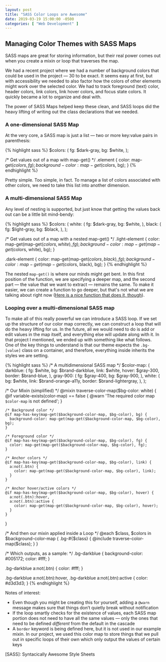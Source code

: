 ```yaml
---
layout: post
title: "SASS Color Loops are Awesome"
date: 2019-03-19 15:00:00 -0500
categories: [ "Web Development" ]
---
```


## Managing Color Themes with SASS Maps

SASS maps are great for storing information, but their real power comes out when you create a mixin or loop that traverses the map. 

We had a recent project where we had a number of background colors that could be used in the project — 30 to be exact. It seems easy at first, but with accessibility we needed to also factor how the colors of other elements might work over the selected color. We had to track foreground (text) color, header colors, link colors, link hover colors, and focus state colors. It quickly became a lot to organize and deal with. 

The power of SASS Maps helped keep these clean, and SASS loops did the heavy lifting of writing out the class declarations that we needed. 

### A one-dimensional SASS Map

At the very core, a SASS map is just a list — two or more key:value pairs in parenthesis: 

{% highlight sass %}
  $colors: (
    fg: $dark-gray,
    bg: $white,
  );
  
  /* Get values out of a map with map-get() */
  .element {
    color: map-get($colors, fg);
    background-color: map-get($colors, bg);
  }
{% endhighlight %}

Pretty simple. Too simple, in fact. To manage a list of colors associated with other colors, we need to take this list into another dimension. 

### A multi-dimensional SASS Map

Any level of nesting is supported, but just know that getting the values back out can be a little bit mind-bendy: 

{% highlight sass %}
  $colors: (
    white: (
      fg: $dark-gray,
      bg: $white,
    ),
    black: (
      fg: $light-gray,
      bg: $black,
    ),
  );
  
  /* Get values out of a map with a nested map-get() */
  .light-element {
    color: map-get(map-get($colors, white), fg);
    background-color: map-get(map-get($colors, white), bg);
  }
  
  .dark-element {
    color: map-get(map-get($colors, black), fg);
    background-color: map-get(map-get($colors, black), bg);
  }
{% endhighlight %}

The nested `map-get()` is where our minds might get bent. In this first position of the function, we are specifying a deeper map, and the second part — the value that we want to extract — remains the same. To make it easier, we can create a function to go deeper, but that's not what we are talking about right now ([Here is a nice function that does it, though](https://css-tricks.com/snippets/sass/deep-getset-maps/)).

 
### Looping over a multi-dimensional SASS map

To make all of this really powerful we can introduce a SASS loop. If we set up the structure of our color map correctly, we can construct a loop that will do the heavy lifting for us. In the future, all we would need to do is add or edit values in the map itself, and everything else will update along with it. In that project I mentioned, we ended up with something like what follows. One of the key things to understand is that our theme expects the `.bg-[value]` class on a container, and therefore, everything inside inherits the styles we are setting.

{% highlight sass %}
  /* A multidimensional SASS map */
  $color-map: (
    darkblue: (
      fg: $white,
      bg: $brand-darkblue,
      link: $white,
      hover: $gray-300,
      border: $brand-blue,
    ),
    gray-900: (
      fg: $gray-400,
      bg: $gray-900,
    ),
    white: (
      bg: $white,
      link: $brand-orange-a11y,
      border: $brand-lightergray,
    ),
  );
  
  /* Our Mixin (simplified) */
  @mixin traverse-color-map($bg-color: white) {
    @if variable-exists(color-map) == false {
      @warn 'The required color map `$color-map` is not defined';
    }
  
    /* Background color */
    @if map-has-key(map-get($background-color-map, $bg-color), bg) {
      background-color: map-get(map-get($background-color-map, $bg-color), bg);
    }

    /* Foreground color */
    @if map-has-key(map-get($background-color-map, $bg-color), fg) {
      color: map-get(map-get($background-color-map, $bg-color), fg);
    }
  
    /* Anchor colors */
    @if map-has-key(map-get($background-color-map, $bg-color), link) {
      a:not(.btn) {
        color: map-get(map-get($background-color-map, $bg-color), link);
      }
    }
  
    /* Anchor hover/active colors */
    @if map-has-key(map-get($background-color-map, $bg-color), hover) {
      a:not(.btn):hover,
      a:not(.btn):active {
        color: map-get(map-get($background-color-map, $bg-color), hover);
      }
    }
  }
  
  /* And then our mixin applied inside a Loop */
  @each $class, $colors in $background-color-map {
    .bg-#{$class} {
      @include traverse-color-map($class);
    }
  }
  
  /* Which outputs, as a sample: */
  .bg-darkblue {
    background-color: #005172;
    color: #fff;
  }
  
  .bg-darkblue a:not(.btn) {
    color: #fff;
  }
  
  .bg-darkblue a:not(.btn):hover,
  .bg-darkblue a:not(.btn):active {
    color: #d3d3d3;
  }
{% endhighlight %}


Notes of interest: 
+ Even though you might be creating this for yourself, adding a `@warn` message makes sure that things don’t quietly break without notification
+ If the loop smartly checks for the existence of values, each SASS map portion does not need to have all the same values — only the ones that need to be defined _different_ from the default in the cascade
+ A `border` keyword is being defined here, but it is not used in our example mixin. In our project, we used this color map to store things that we pull out in specific loops of their own which only output the values of certain keys


[SASS]: Syntacically Awesome Style Sheets